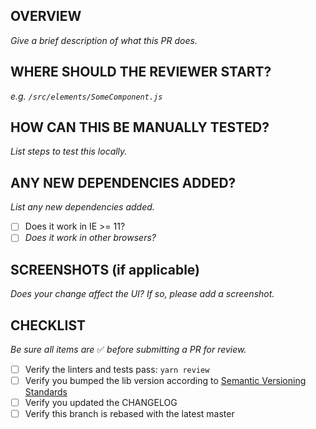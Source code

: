 ## OVERVIEW

_Give a brief description of what this PR does._

## WHERE SHOULD THE REVIEWER START?

_e.g. `/src/elements/SomeComponent.js`_

## HOW CAN THIS BE MANUALLY TESTED?

_List steps to test this locally._

## ANY NEW DEPENDENCIES ADDED?

_List any new dependencies added._

- [ ] Does it work in IE >= 11?
- [ ] _Does it work in other browsers?_

## SCREENSHOTS (if applicable)

_Does your change affect the UI? If so, please add a screenshot._

## CHECKLIST

_Be sure all items are_ ✅ _before submitting a PR for review._

- [ ] Verify the linters and tests pass: `yarn review`
- [ ] Verify you bumped the lib version according to [Semantic Versioning Standards](http://semver.org)
- [ ] Verify you updated the CHANGELOG
- [ ] Verify this branch is rebased with the latest master
